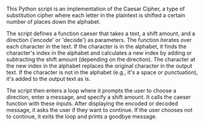 
This Python script is an implementation of the Caesar Cipher, a type of substitution cipher 
where each letter in the plaintext is shifted a certain number of places down the alphabet.

The script defines a function caeser that takes a text, a shift amount, and a direction 
('encode' or 'decode') as parameters. The function iterates over each character in the text. 
If the character is in the alphabet, it finds the character's index in the alphabet and calculates 
a new index by adding or subtracting the shift amount (depending on the direction). The character 
at the new index in the alphabet replaces the original character in the output text. If the character 
is not in the alphabet (e.g., it's a space or punctuation), it's added to the output text as is.

The script then enters a loop where it prompts the user to choose a direction, enter a message, 
and specify a shift amount. It calls the caeser function with these inputs. After displaying the 
encoded or decoded message, it asks the user if they want to continue. If the user chooses not to 
continue, it exits the loop and prints a goodbye message.